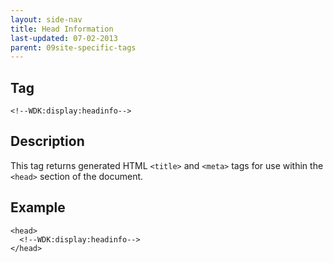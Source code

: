 ```yaml
---
layout: side-nav
title: Head Information
last-updated: 07-02-2013
parent: 09site-specific-tags
---
```


## Tag

`<!--WDK:display:headinfo-->`

## Description

This tag returns generated HTML `<title>` and `<meta>` tags for use within the `<head>` section of the document.

## Example

~~~
<head>
  <!--WDK:display:headinfo-->
</head>
~~~
